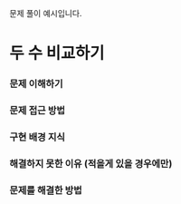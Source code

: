 문제 풀이 예시입니다. 

# 두 수 비교하기

### 문제 이해하기

### 문제 접근 방법

### 구현 배경 지식

### 해결하지 못한 이유 (적을게 있을 경우에만)

### 문제를 해결한 방법

